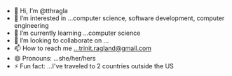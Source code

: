 - 👋 Hi, I’m @tthragla
- 👀 I’m interested in ...computer science, software development, computer engineering 
- 🌱 I’m currently learning ...computer science
- 💞️ I’m looking to collaborate on ...
- 📫 How to reach me ...trinit.ragland@gmail.com
- 😄 Pronouns: ...she/her/hers
- ⚡ Fun fact: ...I've traveled to 2 countries outside the US

<!---
tthragla/tthragla is a ✨ special ✨ repository because its `README.md` (this file) appears on your GitHub profile.
You can click the Preview link to take a look at your changes.
--->
